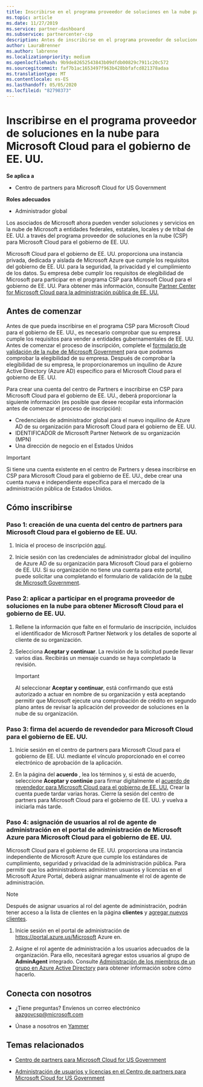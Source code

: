 ```yaml
---
title: Inscribirse en el programa proveedor de soluciones en la nube para Microsoft Cloud para el gobierno de EE. UU. | Centro de partners para Microsoft Cloud para el gobierno de EE. UU.
ms.topic: article
ms.date: 11/27/2019
ms.service: partner-dashboard
ms.subservice: partnercenter-csp
description: Antes de inscribirse en el programa proveedor de soluciones en la nube para Microsoft Cloud para el gobierno de EE. UU., obtenga más información sobre los requisitos del programa CSP.
author: LauraBrenner
ms.author: labrenne
ms.localizationpriority: medium
ms.openlocfilehash: 9b9de82652543843b09dfdb00829c7911c20c572
ms.sourcegitcommit: faf7b1ac1653497f963b428bbfafcd821378adaa
ms.translationtype: MT
ms.contentlocale: es-ES
ms.lasthandoff: 05/05/2020
ms.locfileid: "82798373"
---
```

# <a name="enroll-in-the-cloud-solution-provider-program-for-microsoft-cloud-for-us-government"></a>Inscribirse en el programa proveedor de soluciones en la nube para Microsoft Cloud para el gobierno de EE. UU.

**Se aplica a**

- Centro de partners para Microsoft Cloud for US Government

**Roles adecuados**

- Administrador global

Los asociados de Microsoft ahora pueden vender soluciones y servicios en la nube de Microsoft a entidades federales, estatales, locales y de tribal de EE. UU. a través del programa proveedor de soluciones en la nube (CSP) para Microsoft Cloud para el gobierno de EE. UU. 

Microsoft Cloud para el gobierno de EE. UU. proporciona una instancia privada, dedicada y aislada de Microsoft Azure que cumple los requisitos del gobierno de EE. UU. para la seguridad, la privacidad y el cumplimiento de los datos. Su empresa debe cumplir los requisitos de elegibilidad de Microsoft para participar en el programa CSP para Microsoft Cloud para el gobierno de EE. UU. Para obtener más información, consulte [Partner Center for Microsoft Cloud para la administración pública de EE. UU.](partner-center-for-microsoft-us-govt-cloud.md)

## <a name="before-you-begin"></a>Antes de comenzar

Antes de que pueda inscribirse en el programa CSP para Microsoft Cloud para el gobierno de EE. UU., es necesario comprobar que su empresa cumple los requisitos para vender a entidades gubernamentales de EE. UU. Antes de comenzar el proceso de inscripción, complete el [formulario de validación de la nube de Microsoft Government](https://azuregov.microsoft.com/csp) para que podamos comprobar la elegibilidad de su empresa. Después de comprobar la elegibilidad de su empresa, le proporcionaremos un inquilino de Azure Active Directory (Azure AD) específico para el Microsoft Cloud para el gobierno de EE. UU.  

Para crear una cuenta del centro de Partners e inscribirse en CSP para Microsoft Cloud para el gobierno de EE. UU., deberá proporcionar la siguiente información (es posible que desee recopilar esta información antes de comenzar el proceso de inscripción):

-  Credenciales de administrador global para el nuevo inquilino de Azure AD de su organización para Microsoft Cloud para el gobierno de EE. UU.
-  IDENTIFICADOR de Microsoft Partner Network de su organización (MPN) 
-  Una dirección de negocio en el Estados Unidos

> [!IMPORTANT]  
> Si tiene una cuenta existente en el centro de Partners y desea inscribirse en CSP para Microsoft Cloud para el gobierno de EE. UU., debe crear una cuenta nueva e independiente específica para el mercado de la administración pública de Estados Unidos.

## <a name="how-to-enroll"></a>Cómo inscribirse 

### <a name="step-1---create-a-partner-center-account-for-microsoft-cloud-for-us-government"></a>Paso 1: creación de una cuenta del centro de partners para Microsoft Cloud para el gobierno de EE. UU.

1.  Inicia el proceso de inscripción [aquí](https://partnercenter.microsoft.com/register/resellerusgjoinnow). 

2.  Inicie sesión con las credenciales de administrador global del inquilino de Azure AD de su organización para Microsoft Cloud para el gobierno de EE. UU. Si su organización no tiene una cuenta para este portal, puede solicitar una completando el formulario de validación de la [nube de Microsoft Government](https://azuregov.microsoft.com/csp).


### <a name="step-2---apply-to-participate-in-the-cloud-solution-provider-program-for-microsoft-cloud-for-us-government"></a>Paso 2: aplicar a participar en el programa proveedor de soluciones en la nube para obtener Microsoft Cloud para el gobierno de EE. UU.

1.  Rellene la información que falte en el formulario de inscripción, incluidos el identificador de Microsoft Partner Network y los detalles de soporte al cliente de su organización. 

2.  Selecciona **Aceptar y continuar**. La revisión de la solicitud puede llevar varios días. Recibirás un mensaje cuando se haya completado la revisión.

    > [!IMPORTANT]  
    > Al seleccionar **Aceptar y continuar**, está confirmando que está autorizado a actuar en nombre de su organización y está aceptando permitir que Microsoft ejecute una comprobación de crédito en segundo plano antes de revisar la aplicación del proveedor de soluciones en la nube de su organización.


### <a name="step-3---sign-the-reseller-agreement-for-microsoft-cloud-for-us-government"></a>Paso 3: firma del acuerdo de revendedor para Microsoft Cloud para el gobierno de EE. UU.

1. Inicie sesión en el centro de partners para Microsoft Cloud para el gobierno de EE. UU. mediante el vínculo proporcionado en el correo electrónico de aprobación de la aplicación. 

2. En la página del **acuerdo** , lea los términos y, si está de acuerdo, seleccione **Aceptar y continúe** para firmar digitalmente el [acuerdo de revendedor para Microsoft Cloud para el gobierno de EE. UU.](https://go.microsoft.com/fwlink/p/?linkid=843364) Crear la cuenta puede tardar varias horas. Cierre la sesión del centro de partners para Microsoft Cloud para el gobierno de EE. UU. y vuelva a iniciarla más tarde.


### <a name="step-4---assign-users-to-the-admin-agent-role-in-the-microsoft-azure-admin-portal-for-microsoft-cloud-for-us-government"></a>Paso 4: asignación de usuarios al rol de agente de administración en el portal de administración de Microsoft Azure para Microsoft Cloud para el gobierno de EE. UU.

Microsoft Cloud para el gobierno de EE. UU. proporciona una instancia independiente de Microsoft Azure que cumple los estándares de cumplimiento, seguridad y privacidad de la administración pública. Para permitir que los administradores administren usuarios y licencias en el Microsoft Azure Portal, deberá asignar manualmente el rol de agente de administración.

> [!NOTE]  
> Después de asignar usuarios al rol del agente de administración, podrán tener acceso a la lista de clientes en la página **clientes** y [agregar nuevos clientes](add-a-new-customer.md).   

1.  Inicie sesión en el portal de administración de https://portal.azure.us/Microsoft Azure en.

2.  Asigne el rol agente de administración a los usuarios adecuados de la organización. Para ello, necesitará agregar estos usuarios al grupo de **AdminAgent** integrado. Consulte [Administración de los miembros de un grupo en Azure Active Directory](https://docs.microsoft.com/azure/active-directory/active-directory-groups-members-azure-portal) para obtener información sobre cómo hacerlo.
 
## <a name="connect-with-us"></a>Conecta con nosotros

- ¿Tiene preguntas? Envíenos un correo electrónico aazgovcsp@microsoft.com

- Únase a nosotros en [Yammer](https://www.yammer.com/cloudpartnercommunity/#/threads/inGroup?type=in_group&feedId=11509777&view=all) 

## <a name="related-topics"></a>Temas relacionados

-  [Centro de partners para Microsoft Cloud for US Government](partner-center-for-microsoft-us-govt-cloud.md)

-  [Administración de usuarios y licencias en el Centro de partners para Microsoft Cloud for US Government](user-management-in-partner-center-for-microsoft-us-govt-cloud.md)


